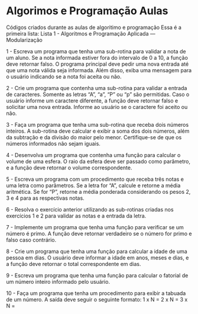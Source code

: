 # Algorimos e Programação Aulas
 Códigos criados durante as aulas de algoritimo e programação
 Essa é a primeira lista:
 Lista 1 - Algoritmos e Programação Aplicada — Modularização
 
1 - Escreva um programa que tenha uma sub-rotina para validar a nota de um aluno. Se a nota informada estiver fora do intervalo de 0 a 10, a função deve retornar falso. O programa principal deve pedir uma nova entrada até que uma nota válida seja informada. Além disso, exiba uma mensagem para o usuário indicando se a nota foi aceita ou não.


2 - Crie um programa que contenha uma sub-rotina para validar a entrada de caracteres. Somente as letras “A”, “a”, “P” ou “p” são permitidas. Caso o usuário informe um caractere diferente, a função deve retornar falso e solicitar uma nova entrada. Informe ao usuário se o caractere foi aceito ou não.


3 - Faça um programa que tenha uma sub-rotina que receba dois números inteiros. A sub-rotina deve calcular e exibir a soma dos dois números, além da subtração e da divisão do maior pelo menor. Certifique-se de que os números informados não sejam iguais.


4 - Desenvolva um programa que contenha uma função para calcular o volume de uma esfera. O raio da esfera deve ser passado como parâmetro, e a função deve retornar o volume correspondente.


5 - Escreva um programa com um procedimento que receba três notas e uma letra como parâmetros. Se a letra for “A”, calcule e retorne a média aritmética. Se for “P”, retorne a média ponderada considerando os pesos 2, 3 e 4 para as respectivas notas.


6 - Resolva o exercício anterior utilizando as sub-rotinas criadas nos exercícios 1 e 2 para validar as notas e a entrada da letra.


7 - Implemente um programa que tenha uma função para verificar se um número é primo. A função deve retornar verdadeiro se o número for primo e falso caso contrário.


8 - Crie um programa que tenha uma função para calcular a idade de uma pessoa em dias. O usuário deve informar a idade em anos, meses e dias, e a função deve retornar o total correspondente em dias.


9 - Escreva um programa que tenha uma função para calcular o fatorial de um número inteiro informado pelo usuário.


10 - Faça um programa que tenha um procedimento para exibir a tabuada de um número. A saída deve seguir o seguinte formato:
1 x N =
2 x N =
3 x N =

